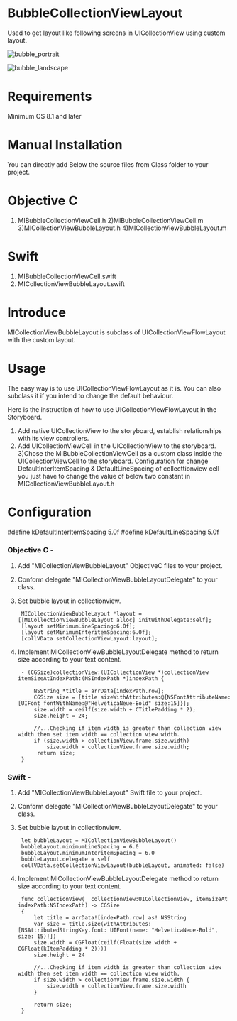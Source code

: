 # BubbleCollectionViewLayout
Used to get layout like following screens in UICollectionView using custom layout.

![bubble_portrait](https://user-images.githubusercontent.com/4393462/33650268-3d6bf07a-da87-11e7-833e-3a1fefa27cdc.png)

![bubble_landscape](https://user-images.githubusercontent.com/4393462/33650242-25296696-da87-11e7-8b32-cde7a523edc9.png)

# Requirements
Minimum OS 8.1 and later

# Manual Installation
You can directly add Below the source files from Class folder to your project.
# Objective C
1) MIBubbleCollectionViewCell.h
2)MIBubbleCollectionViewCell.m
3)MICollectionViewBubbleLayout.h
4)MICollectionViewBubbleLayout.m
# Swift
1) MIBubbleCollectionViewCell.swift
2) MICollectionViewBubbleLayout.swift

# Introduce
MICollectionViewBubbleLayout is subclass of UICollectionViewFlowLayout with the custom layout.

# Usage
The easy way is to use UICollectionViewFlowLayout as it is. You can also subclass it if you intend to change the default behaviour.

Here is the instruction of how to use UICollectionViewFlowLayout in the Storyboard.

1) Add native UICollectionView to the storyboard, establish relationships with its view controllers.
2) Add UICollectionViewCell in the UICollectionView to the storyboard.
3)Chose the MIBubbleCollectionViewCell as a custom class inside the UICollectionViewCell to the storyboard.
Configuration for change DefaultInterItemSpacing & DefaultLineSpacing of collecttionview cell you just have to change the value of below two constant in MICollectionViewBubbleLayout.h

# Configuration
#define kDefaultInterItemSpacing    5.0f
#define kDefaultLineSpacing         5.0f

### Objective C -
1. Add "MICollectionViewBubbleLayout" ObjectiveC files to your project.

2. Conform delegate "MICollectionViewBubbleLayoutDelegate" to your class.

3. Set bubble layout in collectionview. 

        MICollectionViewBubbleLayout *layout = [[MICollectionViewBubbleLayout alloc] initWithDelegate:self];
        [layout setMinimumLineSpacing:6.0f];
        [layout setMinimumInteritemSpacing:6.0f];
        [collVData setCollectionViewLayout:layout];
    
4. Implement MICollectionViewBubbleLayoutDelegate method to return size according to your text content.

        - (CGSize)collectionView:(UICollectionView *)collectionView itemSizeAtIndexPath:(NSIndexPath *)indexPath {
    
            NSString *title = arrData[indexPath.row];
            CGSize size = [title sizeWithAttributes:@{NSFontAttributeName:[UIFont fontWithName:@"HelveticaNeue-Bold" size:15]}];
            size.width = ceilf(size.width + CTitlePadding * 2);
            size.height = 24;
    
            //...Checking if item width is greater than collection view width then set item width == collection view width.
            if (size.width > collectionView.frame.size.width)
                size.width = collectionView.frame.size.width;
             return size;
        }
    
    
### Swift -
1. Add "MICollectionViewBubbleLayout" Swift file to your project.

2. Conform delegate "MICollectionViewBubbleLayoutDelegate" to your class.

3. Set bubble layout in collectionview.

        let bubbleLayout = MICollectionViewBubbleLayout()
        bubbleLayout.minimumLineSpacing = 6.0
        bubbleLayout.minimumInteritemSpacing = 6.0
        bubbleLayout.delegate = self 
        collVData.setCollectionViewLayout(bubbleLayout, animated: false)

4. Implement MICollectionViewBubbleLayoutDelegate method to return size according to your text content.

        func collectionView(_ collectionView:UICollectionView, itemSizeAt indexPath:NSIndexPath) -> CGSize
        {
            let title = arrData![indexPath.row] as! NSString
            var size = title.size(withAttributes: [NSAttributedStringKey.font: UIFont(name: "HelveticaNeue-Bold", size: 15)!])
            size.width = CGFloat(ceilf(Float(size.width + CGFloat(kItemPadding * 2))))
            size.height = 24
        
            //...Checking if item width is greater than collection view width then set item width == collection view width.
            if size.width > collectionView.frame.size.width {
                size.width = collectionView.frame.size.width
            }
        
            return size;
        }
